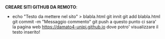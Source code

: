 **CREARE SITI GITHUB DA REMOTO**:

- echo "Testo da mettere nel sito" > blabla.html
git innit
git add blabla.html
git commit -m "Messaggio commento"
git push 
a questo punto ci sara' la pagina web https://damato4-unipi.github.io dove potro' visualizzare il testo inserito!
